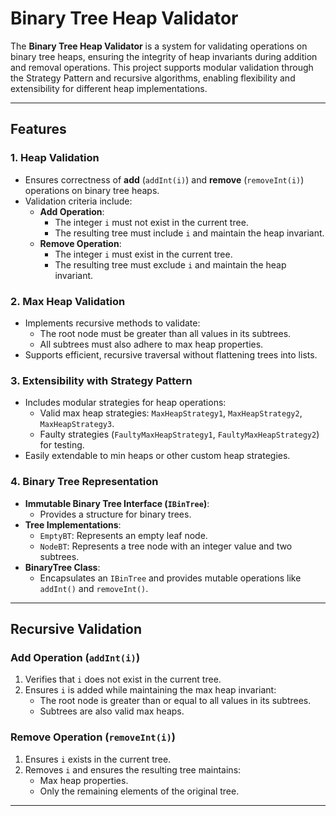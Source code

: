 # Binary Tree Heap Validator

The **Binary Tree Heap Validator** is a system for validating operations on binary tree heaps, ensuring the integrity of heap invariants during addition and removal operations. This project supports modular validation through the Strategy Pattern and recursive algorithms, enabling flexibility and extensibility for different heap implementations.

---

## Features

### 1. Heap Validation
- Ensures correctness of **add** (`addInt(i)`) and **remove** (`removeInt(i)`) operations on binary tree heaps.
- Validation criteria include:
  - **Add Operation**:
    - The integer `i` must not exist in the current tree.
    - The resulting tree must include `i` and maintain the heap invariant.
  - **Remove Operation**:
    - The integer `i` must exist in the current tree.
    - The resulting tree must exclude `i` and maintain the heap invariant.

### 2. Max Heap Validation
- Implements recursive methods to validate:
  - The root node must be greater than all values in its subtrees.
  - All subtrees must also adhere to max heap properties.
- Supports efficient, recursive traversal without flattening trees into lists.

### 3. Extensibility with Strategy Pattern
- Includes modular strategies for heap operations:
  - Valid max heap strategies: `MaxHeapStrategy1`, `MaxHeapStrategy2`, `MaxHeapStrategy3`.
  - Faulty strategies (`FaultyMaxHeapStrategy1`, `FaultyMaxHeapStrategy2`) for testing.
- Easily extendable to min heaps or other custom heap strategies.

### 4. Binary Tree Representation
- **Immutable Binary Tree Interface (`IBinTree`)**:
  - Provides a structure for binary trees.
- **Tree Implementations**:
  - `EmptyBT`: Represents an empty leaf node.
  - `NodeBT`: Represents a tree node with an integer value and two subtrees.
- **BinaryTree Class**:
  - Encapsulates an `IBinTree` and provides mutable operations like `addInt()` and `removeInt()`.

---

## Recursive Validation

### Add Operation (`addInt(i)`)
1. Verifies that `i` does not exist in the current tree.
2. Ensures `i` is added while maintaining the max heap invariant:
   - The root node is greater than or equal to all values in its subtrees.
   - Subtrees are also valid max heaps.

### Remove Operation (`removeInt(i)`)
1. Ensures `i` exists in the current tree.
2. Removes `i` and ensures the resulting tree maintains:
   - Max heap properties.
   - Only the remaining elements of the original tree.

---
